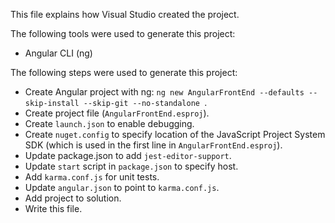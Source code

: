 This file explains how Visual Studio created the project.

The following tools were used to generate this project:
- Angular CLI (ng)

The following steps were used to generate this project:
- Create Angular project with ng: `ng new AngularFrontEnd --defaults --skip-install --skip-git --no-standalone `.
- Create project file (`AngularFrontEnd.esproj`).
- Create `launch.json` to enable debugging.
- Create `nuget.config` to specify location of the JavaScript Project System SDK (which is used in the first line in `AngularFrontEnd.esproj`).
- Update package.json to add `jest-editor-support`.
- Update `start` script in `package.json` to specify host.
- Add `karma.conf.js` for unit tests.
- Update `angular.json` to point to `karma.conf.js`.
- Add project to solution.
- Write this file.
